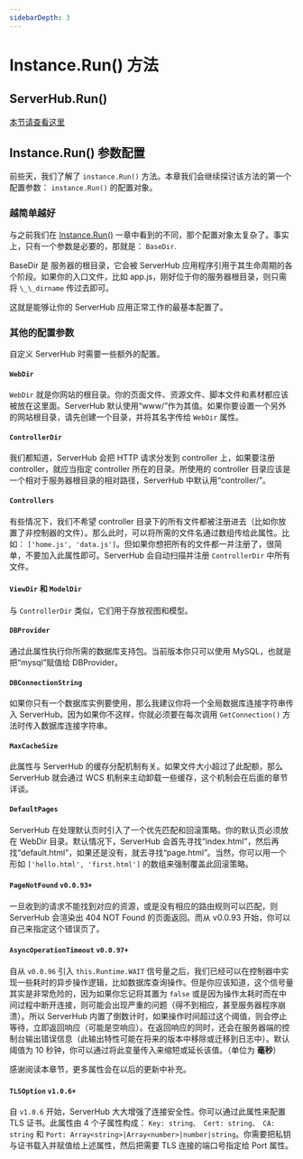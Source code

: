 ```yaml
---
sidebarDepth: 3
---
```


# Instance.Run() 方法

## ServerHub.Run()

[本节请查看这里](</zh/tutorial/Instance.Run().html>)

## Instance.Run() 参数配置

前些天，我们了解了 `instance.Run()` 方法。本章我们会继续探讨该方法的第一个配置参数： `instance.Run()` 的配置对象。

### 越简单越好

与之前我们在 [Instance.Run()](</zh/tutorial/Instance.Run().html>) 一章中看到的不同，那个配置对象太复杂了。事实上，只有一个参数是必要的，那就是： `BaseDir`.

BaseDir 是 服务器的根目录，它会被 ServerHub 应用程序引用于其生命周期的各个阶段。如果你的入口文件，比如 app.js，刚好位于你的服务器根目录，则只需将 `\_\_dirname` 传过去即可。

这就是能够让你的 ServerHub 应用正常工作的最基本配置了。

### 其他的配置参数

自定义 ServerHub 时需要一些额外的配置。

#### `WebDir`

`WebDir` 就是你网站的根目录。你的页面文件、资源文件、脚本文件和素材都应该被放在这里面。ServerHub 默认使用“www/”作为其值。如果你要设置一个另外的网站根目录，请先创建一个目录，并将其名字传给 `WebDir` 属性。

#### `ControllerDir`

我们都知道，ServerHub 会把 HTTP 请求分发到 controller 上，如果要注册 controller，就应当指定 controller 所在的目录。所使用的 controller 目录应该是一个相对于服务器根目录的相对路径，ServerHub 中默认用“controller/”。

#### `Controllers`

有些情况下，我们不希望 controller 目录下的所有文件都被注册进去（比如你放置了非控制器的文件）。那么此时，可以将所需的文件名通过数组传给此属性。比如： `['home.js', 'data.js']`。但如果你想把所有的文件都一并注册了，很简单，不要加入此属性即可。ServerHub 会自动扫描并注册 `ControllerDir` 中所有文件。

#### `ViewDir` 和 `ModelDir`

与 `ControllerDir` 类似，它们用于存放视图和模型。

#### `DBProvider`

通过此属性执行你所需的数据库支持包。当前版本你只可以使用 MySQL，也就是把“mysql”赋值给 DBProvider。

#### `DBConnectionString`

如果你只有一个数据库实例要使用，那么我建议你将一个全局数据库连接字符串传入 ServerHub。因为如果你不这样，你就必须要在每次调用 `GetConnection()` 方法时传入数据库连接字符串。

#### `MaxCacheSize`

此属性与 ServerHub 的缓存分配机制有关。如果文件大小超过了此配额，那么 ServerHub 就会通过 WCS 机制来主动卸载一些缓存，这个机制会在后面的章节详谈。

#### `DefaultPages`

ServerHub 在处理默认页时引入了一个优先匹配和回滚策略。你的默认页必须放在 WebDir 目录。默认情况下，ServerHub 会首先寻找“index.html”，然后再找“default.html”，如果还是没有，就去寻找“page.html”。当然，你可以用一个形如 `['hello.html', 'first.html']` 的数组来强制覆盖此回滚策略。

#### `PageNotFound` `v0.0.93+`

一旦收到的请求不能找到对应的资源，或是没有相应的路由规则可以匹配，则 ServerHub 会渲染出 404 NOT Found 的页面返回。而从 v0.0.93 开始，你可以自己来指定这个错误页了。

#### `AsyncOperationTimeout` `v0.0.97+`

自从 `v0.0.96` 引入 `this.Runtime.WAIT` 信号量之后，我们已经可以在控制器中实现一些耗时的异步操作逻辑，比如数据库查询操作。但是你应该知道，这个信号量其实是非常危险的，因为如果你忘记将其置为 `false` 或是因为操作太耗时而在中间过程中断开连接，则可能会出现严重的问题（得不到相应，甚至服务器程序崩溃）。所以 ServerHub 内置了倒数计时，如果操作时间超过这个阈值，则会停止等待，立即返回响应（可能是空响应）。在返回响应的同时，还会在服务器端的控制台输出错误信息（此输出特性可能在将来的版本中移除或迁移到日志中）。默认阈值为 10 秒钟，你可以通过将此变量传入来缩短或延长该值。（单位为 **毫秒**）

感谢阅读本章节，更多属性会在以后的更新中补充。

#### `TLSOption` `v1.0.6+`

自 `v1.0.6` 开始，ServerHub 大大增强了连接安全性。你可以通过此属性来配置 TLS 证书。此属性由 4 个子属性构成： `Key: string、 Cert: string、 CA: string` 和 `Port: Array<string>|Array<number>|number|string`。你需要把私钥与证书载入并赋值给上述属性，然后把需要 TLS 连接的端口号指定给 Port 属性。
